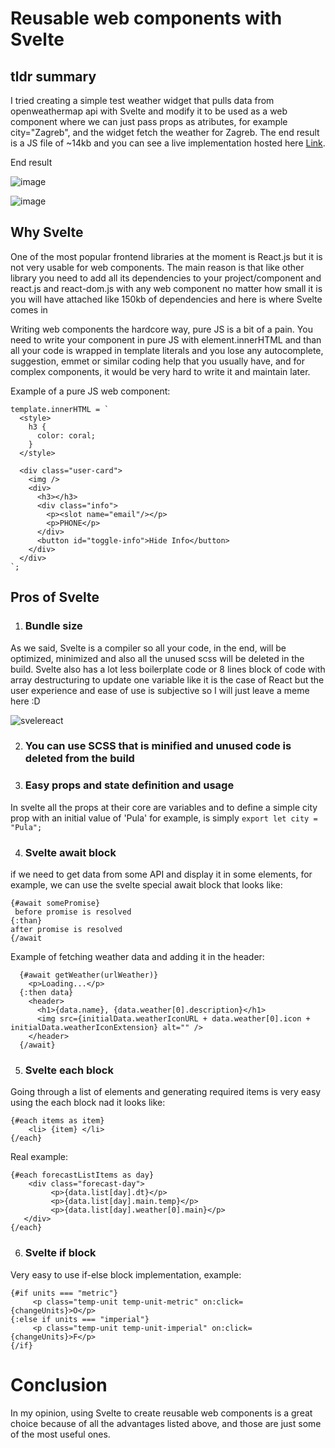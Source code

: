 # Reusable web components with Svelte

## tldr summary
I tried creating a simple test weather widget that pulls data from openweathermap api with Svelte and modify it to be used as a web component <custom-element /> where we can just pass props as atributes, for example city="Zagreb", and the widget fetch the weather for Zagreb. The end result is a JS file of ~14kb and you can see a live implementation hosted here [Link](https://cloudy-smart-metatarsal.glitch.me/).

End result

![image](https://user-images.githubusercontent.com/26542107/145725582-be27d310-3989-4609-a862-97eec6068896.png)

![image](https://user-images.githubusercontent.com/26542107/145725549-de5eb06f-468d-4214-a4e4-94ecf2f6608f.png)


## Why Svelte
One of the most popular frontend libraries at the moment is React.js but it is not very usable for web components. The main reason is that like other library you need to add all its dependencies to your project/component and react.js and react-dom.js with any web component no matter how small it is you will have attached like 150kb of dependencies and here is where Svelte comes in

Writing web components the hardcore way, pure JS is a bit of a pain. You need to write your component in pure JS with element.innerHTML and than all your code is wrapped in template literals and you lose any autocomplete, suggestion, emmet or similar coding help that you usually have, and for complex components, it would be very hard to write it and maintain later.

Example of a pure JS web component:
```
template.innerHTML = `
  <style>
    h3 {
      color: coral;
    }
  </style>

  <div class="user-card">
    <img />
    <div>
      <h3></h3>
      <div class="info">
        <p><slot name="email"/></p>
        <p>PHONE</p>
      </div>
      <button id="toggle-info">Hide Info</button>
    </div>
  </div>
`;
```

## Pros of Svelte
1. ### Bundle size
As we said, Svelte is a compiler so all your code, in the end, will be optimized, minimized and also all the unused scss will be deleted in the build.
Svelte also has a lot less boilerplate code or 8 lines block of code with array destructuring to update one variable like it is the case of React but the user experience and ease of use is subjective so I will just leave a meme here :D 

![svelereact](https://user-images.githubusercontent.com/26542107/145724696-ea4abbed-200a-40fe-8c00-c31a155a98b6.jpg)


2. ### You can use SCSS that is minified and unused code is deleted from the build


3. ### Easy props and state definition and usage
In svelte all the props at their core are variables and to define a simple city prop with an initial value of 'Pula' for example, is simply 
`export let city = "Pula";`


4. ### Svelte await block
if we need to get data from some API and display it in some elements, for example, we can use the svelte special await block that looks like:
```
{#await somePromise}
 before promise is resolved
{:than}
after promise is resolved
{/await
```

Example of fetching weather data and adding it in the header:
```
  {#await getWeather(urlWeather)}
    <p>Loading...</p>
  {:then data}
    <header>
      <h1>{data.name}, {data.weather[0].description}</h1>
      <img src={initialData.weatherIconURL + data.weather[0].icon + initialData.weatherIconExtension} alt="" />
    </header>
  {/await}
```


5. ### Svelte each block
Going through a list of elements and generating required items is very easy using the each block nad it looks like:
```
{#each items as item}
    <li> {item} </li>
{/each}
```

Real example:
```
{#each forecastListItems as day}
    <div class="forecast-day">
         <p>{data.list[day].dt}</p>
         <p>{data.list[day].main.temp}</p>
         <p>{data.list[day].weather[0].main}</p>
   </div>
{/each}
```

6. ### Svelte if block
Very easy to use if-else block implementation, example:
```
{#if units === "metric"}
     <p class="temp-unit temp-unit-metric" on:click={changeUnits}>O</p>
{:else if units === "imperial"}
     <p class="temp-unit temp-unit-imperial" on:click={changeUnits}>F</p>
{/if}
```

# Conclusion
In my opinion, using Svelte to create reusable web components is a great choice because of all the advantages listed above, and those are just some of the most useful ones.

